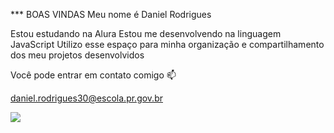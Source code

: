 *** BOAS VINDAS
Meu nome é Daniel Rodrigues

Estou estudando na Alura
Estou me desenvolvendo na linguagem JavaScript
Utilizo esse espaço para minha organização e compartilhamento dos meu projetos desenvolvidos

Você pode entrar em contato comigo 📫

daniel.rodrigues30@escola.pr.gov.br

![]([https://media1.tenor.com/m/7q7FB3tN2WUAAAAd/motorcycle-amateur.gif)
